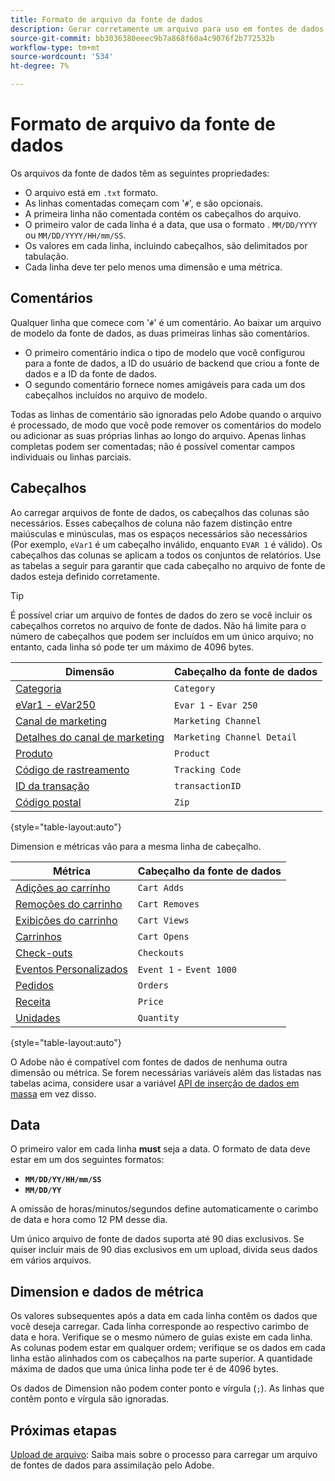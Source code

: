 ```yaml
---
title: Formato de arquivo da fonte de dados
description: Gerar corretamente um arquivo para uso em fontes de dados.
source-git-commit: bb3036380eeec9b7a868f60a4c9076f2b772532b
workflow-type: tm+mt
source-wordcount: '534'
ht-degree: 7%

---
```


# Formato de arquivo da fonte de dados

Os arquivos da fonte de dados têm as seguintes propriedades:

* O arquivo está em `.txt` formato.
* As linhas comentadas começam com &#39;`#`&#39;, e são opcionais.
* A primeira linha não comentada contém os cabeçalhos do arquivo.
* O primeiro valor de cada linha é a data, que usa o formato . `MM/DD/YYYY` ou `MM/DD/YYYY/HH/mm/SS`.
* Os valores em cada linha, incluindo cabeçalhos, são delimitados por tabulação.
* Cada linha deve ter pelo menos uma dimensão e uma métrica.

## Comentários

Qualquer linha que comece com &#39;`#`&#39; é um comentário. Ao baixar um arquivo de modelo da fonte de dados, as duas primeiras linhas são comentários.

* O primeiro comentário indica o tipo de modelo que você configurou para a fonte de dados, a ID do usuário de backend que criou a fonte de dados e a ID da fonte de dados.
* O segundo comentário fornece nomes amigáveis para cada um dos cabeçalhos incluídos no arquivo de modelo.

Todas as linhas de comentário são ignoradas pelo Adobe quando o arquivo é processado, de modo que você pode remover os comentários do modelo ou adicionar as suas próprias linhas ao longo do arquivo. Apenas linhas completas podem ser comentadas; não é possível comentar campos individuais ou linhas parciais.

## Cabeçalhos

Ao carregar arquivos de fonte de dados, os cabeçalhos das colunas são necessários. Esses cabeçalhos de coluna não fazem distinção entre maiúsculas e minúsculas, mas os espaços necessários são necessários (Por exemplo, `eVar1` é um cabeçalho inválido, enquanto `EVAR 1` é válido). Os cabeçalhos das colunas se aplicam a todos os conjuntos de relatórios. Use as tabelas a seguir para garantir que cada cabeçalho no arquivo de fonte de dados esteja definido corretamente.

>[!TIP]
>
>É possível criar um arquivo de fontes de dados do zero se você incluir os cabeçalhos corretos no arquivo de fonte de dados. Não há limite para o número de cabeçalhos que podem ser incluídos em um único arquivo; no entanto, cada linha só pode ter um máximo de 4096 bytes.

| Dimensão | Cabeçalho da fonte de dados |
| --- | --- |
| [Categoria](/help/components/dimensions/category.md) | `Category` |
| [eVar1 - eVar250](/help/components/dimensions/evar.md) | `Evar 1` - `Evar 250` |
| [Canal de marketing](/help/components/dimensions/marketing-channel.md) | `Marketing Channel` |
| [Detalhes do canal de marketing](/help/components/dimensions/marketing-detail.md) | `Marketing Channel Detail` |
| [Produto](/help/components/dimensions/product.md) | `Product` |
| [Código de rastreamento](/help/components/dimensions/tracking-code.md) | `Tracking Code` |
| [ID da transação](/help/implement/vars/page-vars/transactionid.md) | `transactionID` |
| [Código postal](/help/components/dimensions/zip-code.md) | `Zip` |

{style="table-layout:auto"}

Dimension e métricas vão para a mesma linha de cabeçalho.

| Métrica | Cabeçalho da fonte de dados |
| --- | --- |
| [Adições ao carrinho](/help/components/metrics/cart-additions.md) | `Cart Adds` |
| [Remoções do carrinho](/help/components/metrics/cart-removals.md) | `Cart Removes` |
| [Exibições do carrinho](/help/components/metrics/cart-views.md) | `Cart Views` |
| [Carrinhos](/help/components/metrics/carts.md) | `Cart Opens` |
| [Check-outs](/help/components/metrics/checkouts.md) | `Checkouts` |
| [Eventos Personalizados](/help/components/metrics/custom-events.md) | `Event 1` - `Event 1000` |
| [Pedidos](/help/components/metrics/orders.md) | `Orders` |
| [Receita](/help/components/metrics/revenue.md) | `Price` |
| [Unidades](/help/components/metrics/units.md) | `Quantity` |

{style="table-layout:auto"}

O Adobe não é compatível com fontes de dados de nenhuma outra dimensão ou métrica. Se forem necessárias variáveis além das listadas nas tabelas acima, considere usar a variável [API de inserção de dados em massa](https://developer.adobe.com/analytics-apis/docs/2.0/guides/endpoints/bulk-data-insertion/) em vez disso.

## Data

O primeiro valor em cada linha **must** seja a data. O formato de data deve estar em um dos seguintes formatos:

* **`MM/DD/YY/HH/mm/SS`**
* **`MM/DD/YY`**

A omissão de horas/minutos/segundos define automaticamente o carimbo de data e hora como 12 PM desse dia.

Um único arquivo de fonte de dados suporta até 90 dias exclusivos. Se quiser incluir mais de 90 dias exclusivos em um upload, divida seus dados em vários arquivos.

## Dimension e dados de métrica

Os valores subsequentes após a data em cada linha contêm os dados que você deseja carregar. Cada linha corresponde ao respectivo carimbo de data e hora. Verifique se o mesmo número de guias existe em cada linha. As colunas podem estar em qualquer ordem; verifique se os dados em cada linha estão alinhados com os cabeçalhos na parte superior. A quantidade máxima de dados que uma única linha pode ter é de 4096 bytes.

Os dados de Dimension não podem conter ponto e vírgula (`;`). As linhas que contêm ponto e vírgula são ignoradas.

## Próximas etapas

[Upload de arquivo](file-upload.md): Saiba mais sobre o processo para carregar um arquivo de fontes de dados para assimilação pelo Adobe.
